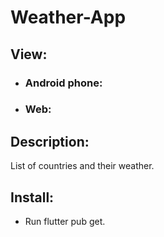 # Weather-App

## View:
- ### Android phone:
- ### Web:

## Description:
List of countries and their weather.

## Install:
- Run flutter pub get.
